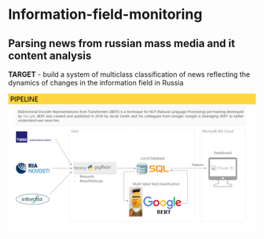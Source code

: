 # Information-field-monitoring
## Parsing news from russian mass media and it content analysis

<b>TARGET</b> - build a system of multiclass classification of news reflecting the dynamics of changes in the information field in Russia

![PIPELINE](REP_pipeline_news.png)
